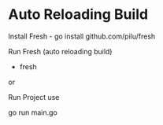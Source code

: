# Auto Reloading Build

Install Fresh - go install github.com/pilu/fresh

Run Fresh (auto reloading build)

- fresh


or 

Run Project use

go run main.go
